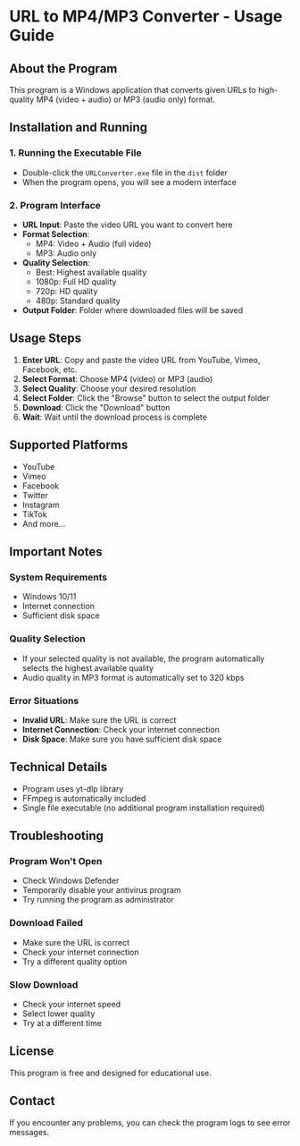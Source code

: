 # URL to MP4/MP3 Converter - Usage Guide

## About the Program
This program is a Windows application that converts given URLs to high-quality MP4 (video + audio) or MP3 (audio only) format.

## Installation and Running

### 1. Running the Executable File
- Double-click the `URLConverter.exe` file in the `dist` folder
- When the program opens, you will see a modern interface

### 2. Program Interface
- **URL Input**: Paste the video URL you want to convert here
- **Format Selection**: 
  - MP4: Video + Audio (full video)
  - MP3: Audio only
- **Quality Selection**:
  - Best: Highest available quality
  - 1080p: Full HD quality
  - 720p: HD quality  
  - 480p: Standard quality
- **Output Folder**: Folder where downloaded files will be saved

## Usage Steps

1. **Enter URL**: Copy and paste the video URL from YouTube, Vimeo, Facebook, etc.
2. **Select Format**: Choose MP4 (video) or MP3 (audio)
3. **Select Quality**: Choose your desired resolution
4. **Select Folder**: Click the "Browse" button to select the output folder
5. **Download**: Click the "Download" button
6. **Wait**: Wait until the download process is complete

## Supported Platforms
- YouTube
- Vimeo
- Facebook
- Twitter
- Instagram
- TikTok
- And more...

## Important Notes

### System Requirements
- Windows 10/11
- Internet connection
- Sufficient disk space

### Quality Selection
- If your selected quality is not available, the program automatically selects the highest available quality
- Audio quality in MP3 format is automatically set to 320 kbps

### Error Situations
- **Invalid URL**: Make sure the URL is correct
- **Internet Connection**: Check your internet connection
- **Disk Space**: Make sure you have sufficient disk space

## Technical Details
- Program uses yt-dlp library
- FFmpeg is automatically included
- Single file executable (no additional program installation required)

## Troubleshooting

### Program Won't Open
- Check Windows Defender
- Temporarily disable your antivirus program
- Try running the program as administrator

### Download Failed
- Make sure the URL is correct
- Check your internet connection
- Try a different quality option

### Slow Download
- Check your internet speed
- Select lower quality
- Try at a different time

## License
This program is free and designed for educational use.

## Contact
If you encounter any problems, you can check the program logs to see error messages.
